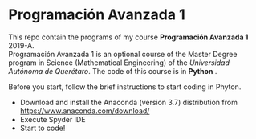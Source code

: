 # Programación Avanzada 1
This repo contain the programs of my course **Programación Avanzada 1** 2019-A.  
Programación Avanzada 1 is an optional course of the Master Degree program in Science (Mathematical Engineering) of the *Universidad Autónoma de Querétaro*. The code of this course is in **Python** .  

Before you start, follow the brief instructions to start coding in Phyton.

* Download and install the Anaconda (version 3.7) distribution from https://www.anaconda.com/download/
* Execute Spyder IDE
* Start to code!
